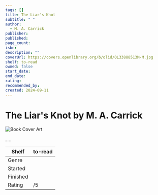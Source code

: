 ```yaml
---
tags: []
title: The Liar's Knot
subtitle: " "
author:
  - M. A. Carrick
publisher: 
published: 
page_count: 
isbn: 
description: ""
coverUrl: https://covers.openlibrary.org/b/olid/OL33888513M-M.jpg
shelf: to-read
owned: false
start_date: 
end_date: 
rating: 
recommended_by: 
created: 2024-09-11
---
```


# The Liar's Knot by M. A. Carrick

![Book Cover Art](https://covers.openlibrary.org/b/olid/OL33888513M-M.jpg)

_ _

| Shelf | to-read |
| --- | --- |
| Genre |  |
| Started |  |
| Finished |  |
| Rating | /5 |

